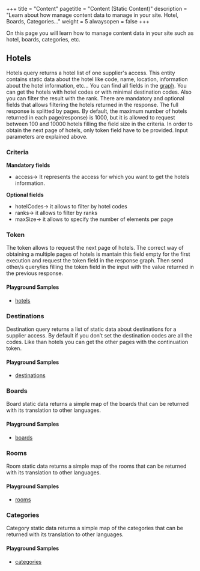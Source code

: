 +++
title = "Content"
pagetitle = "Content (Static Content)"
description = "Learn about how manage content data to manage in your site. Hotel, Boards, Categories..."
weight = 5
alwaysopen = false
+++

On this page you will learn how to manage content data in your site such as hotel, boards, categories, etc.

## Hotels

Hotels query returns a hotel list of one supplier's access. This entity contains static data about the hotel like code, name, location, information about the hotel information, etc... You can find all fields in the [graph](https://api.travelgatex.com/). You can get the hotels with hotel codes or with minimal destination codes. Also you can filter the result with the rank. There are mandatory and optional fields that allows filtering the hotels returned in the response. The full response is splitted by pages. By default, the maximum number of hotels returned in each page(response) is 1000, but it is allowed to request between 100 and 10000 hotels filling the field size in the criteria. In order to obtain the next page of hotels, only token field have to be provided. Input parameters are explained above.

### Criteria
**Mandatory fields**  
- access-> It represents the access for which you want to get the hotels information.  

**Optional fields**  
- hotelCodes-> it allows to filter by hotel codes  
- ranks-> it allows to filter by ranks  
- maxSize-> it allows to specify the number of elements per page  

### Token
The token allows to request the next page of hotels. The correct way of obtaining a multiple pages of hotels is mantain this field empty for the first execution and request the token field in the response graph. Then send other/s query/ies filling the token field in the input with the value returned in the previous response.

#### Playground Samples

* [hotels](https://graphqlbin.com/58y0Sp) 

### Destinations

Destination query returns a list of static data about destinations for a supplier access. By default if you don’t set the destination codes are all the codes. Like than hotels you can get the other pages with the continuation token.

#### Playground Samples

* [destinations](https://graphqlbin.com/763zsZ)

### Boards

Board static data returns a simple map of the boards that can be returned with its translation to other languages.

#### Playground Samples

* [boards](https://graphqlbin.com/6687tV)

### Rooms

Room static data returns a simple map of the rooms that can be returned with its translation to other languages.

#### Playground Samples

* [rooms](https://graphqlbin.com/98rmiY)

### Categories

Category static data returns a simple map of the categories that can be returned with its translation to other languages.

#### Playground Samples

* [categories](https://graphqlbin.com/mwZjT6)
